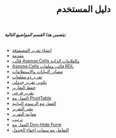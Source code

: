 ﻿---
title: دليل المستخدم
type: docs
weight: 50
url: /ar/reportingservices/user-guide/
---
###### **يتضمن هذا القسم المواضيع التالية:**
- [إنشاء تقرير المصفوفة](/cells/ar/reportingservices/creating-matrix-report/)
- [مقدمة](/cells/ar/reportingservices/preface/)
- [قالب Aspose.Cells والعلامات الذكية](/cells/ar/reportingservices/aspose-cells-template-and-smart-markers/)
- [Aspose.Cells قالب وملفات RDL](/cells/ar/reportingservices/aspose-cells-template-and-rdl-files/)
- [مصادر البيانات والاستعلامات](/cells/ar/reportingservices/data-sources-and-queries/)
- [تقرير ذو معلمات](/cells/ar/reportingservices/parameterized-report/)
- [تكوين تقرير جدولي](/cells/ar/reportingservices/creating-tabular-report/)
- [حفظ التقارير](/cells/ar/reportingservices/saving-reports/)
- [تقرير فرعي](/cells/ar/reportingservices/sub-report/)
- [العمل مع PivotTable](/cells/ar/reportingservices/working-with-pivottable/)
- [العمل مع الرسوم البيانية](/cells/ar/reportingservices/working-with-charts/)
- [نشر التقرير](/cells/ar/reportingservices/publishing-report/)
- [معاينة التقرير](/cells/ar/reportingservices/previewing-report/)
- [ترتيب](/cells/ar/reportingservices/configuration/)
- [العمل مع Dyn-Hide Form](/cells/ar/reportingservices/working-with-dyn-hide-form/)
- [التعامل مع سمات إخفاء الجدول](/cells/ar/reportingservices/working-with-table-hide-attributes/)
